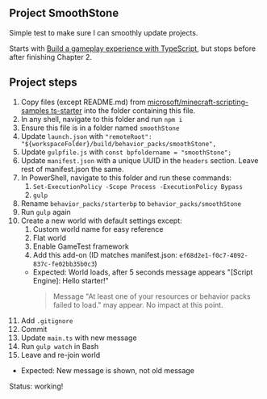 ## Project SmoothStone

Simple test to make sure I can smoothly update projects.

Starts with [Build a gameplay experience with TypeScript](https://learn.microsoft.com/en-us/minecraft/creator/documents/scriptinggettingstarted), but stops before after finishing Chapter 2.

## Project steps

1. Copy files (except README.md) from [microsoft/minecraft-scripting-samples ts-starter](https://github.com/microsoft/minecraft-scripting-samples/tree/f73eb6c312e183a3f96623e8918c911294d1aafe/ts-starter) into the folder containing this file.
1. In any shell, navigate to this folder and run `npm i`
1. Ensure this file is in a folder named `smoothStone`
1. Update `launch.json` with `"remoteRoot": "${workspaceFolder}/build/behavior_packs/smoothStone",`
1. Update `gulpfile.js` with `const bpfoldername = "smoothStone";`
1. Update `manifest.json` with a unique UUID in the `headers` section. Leave rest of manifest.json the same.
1. In PowerShell, navigate to this folder and run these commands:
   1. `Set-ExecutionPolicy -Scope Process -ExecutionPolicy Bypass`
   1. `gulp`
1. Rename `behavior_packs/starterbp` to `behavior_packs/smoothStone`
1. Run `gulp` again
1. Create a new world with default settings except:
   1. Custom world name for easy reference
   1. Flat world
   1. Enable GameTest framework
   1. Add this add-on (ID matches manifest.json: `ef68d2e1-f0c7-4092-837c-fe02bb35b0c3`)
   - Expected: World loads, after 5 seconds message appears "[Script Engine]: Hello starter!"
     > Message "At least one of your resources or behavior packs failed to load." may appear. No impact at this point.
1. Add `.gitignore`
1. Commit
1. Update `main.ts` with new message
1. Run `gulp watch` in Bash
1. Leave and re-join world

- Expected: New message is shown, not old message

Status: working!
